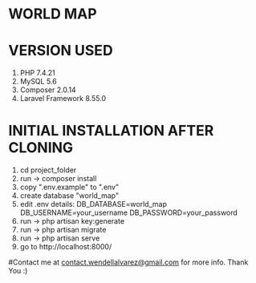 # WORLD MAP

# VERSION USED
1. PHP 7.4.21
2. MySQL 5.6
3. Composer 2.0.14
4. Laravel Framework 8.55.0

# INITIAL INSTALLATION AFTER CLONING

1. cd project_folder
2. run -> composer install
3. copy ".env.example" to ".env"
4. create database "world_map"
5. edit .env details: 
	DB_DATABASE=world_map
	DB_USERNAME=your_username
	DB_PASSWORD=your_password
6. run -> php artisan key:generate
7. run -> php artisan migrate
8. run -> php artisan serve
9. go to http://localhost:8000/

#Contact me at contact.wendellalvarez@gmail.com for more info.
Thank You :)
